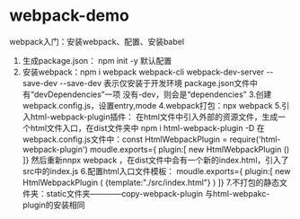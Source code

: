 # webpack-demo
webpack入门：安装webpack、配置、安装babel

1. 生成package.json： npm init -y  默认配置
2. 安装webpack：npm i webpack webpack-cli webpack-dev-server --save-dev
--save-dev  表示仅安装于开发环境
package.json文件中有“devDependencies”一项
没有-dev，则会是“dependencies”
3.创建webpack.config.js，设置entry,mode
4.webpack打包：npx webpack
5.引入html-webpack-plugin插件： 在html文件中引入外部的资源文件，生成一个html文件入口，在dist文件夹中
   npm i html-webpack-plugin -D
  在webpack.config.js文件中：const HtmlWebpackPlugin = require('html-webpack-plugin')
  moudle.exports={  plugin:[ new HtmlWebpackPlugin ()   ]}
  然后重新nnpx webpack ，在dist文件中会有一个新的index.html，引入了src中的index.js
6.配置html入口文件模板：
   moudle.exports={  plugin:[ new HtmlWebpackPlugin ( {template:"./src/index.html"} )   ]}
7.不打包的静态文件夹：static文件夹————copy-webpack-plugin 与html-webpakc-plugin的安装相同
